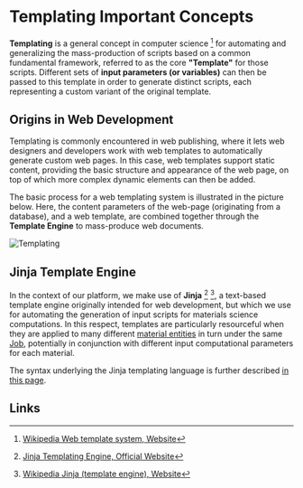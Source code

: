 # Templating Important Concepts

**Templating** is a general concept in computer science [^1] for automating and generalizing the mass-production of scripts based on a common fundamental framework, referred to as the core **"Template"** for those scripts. Different sets of **input parameters (or variables)** can then be passed to this template in order to generate distinct scripts, each representing a custom variant of the original template.

## Origins in Web Development 

Templating is commonly encountered in web publishing, where it lets web designers and developers work with web templates to automatically generate custom web pages. In this case, web templates support static content, providing the basic structure and appearance of the web page, on top of which more complex dynamic elements can then be added.

The basic process for a web templating system is illustrated in the picture below. Here, the content parameters of the web-page (originating from a database), and a web template, are combined together through the **Template Engine** to mass-produce web documents.

![Templating](../../images/workflows/templating.png "Templating")

## Jinja Template Engine

In the context of our platform, we make use of **Jinja** [^2] [^3], a text-based template engine originally intended for web development, but which we use for automating the generation of input scripts for materials science computations. In this respect, templates are particularly resourceful when they are applied to many different [material entities](../../materials/overview.md) in turn under the same [Job](../../jobs/overview.md), potentially in conjunction with different input computational parameters for each material. 

The syntax underlying the Jinja templating language is further described [in this page](jinja-syntax.md).

## Links

[^1]: [Wikipedia Web template system, Website](https://en.wikipedia.org/wiki/Web_template_system)

[^2]: [Jinja Templating Engine, Official Website](http://jinja.pocoo.org/)

[^3]: [Wikipedia Jinja (template engine), Website](https://en.wikipedia.org/wiki/Jinja_(template_engine))
